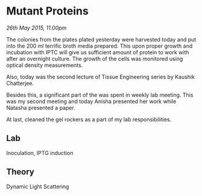 Mutant Proteins
===============

*26th May 2015, 11.00pm*

The colonies from the plates plated yesterday were harvested today and put into
the 200 ml terrific broth media prepared. This upon proper growth and
incubation with IPTC will give us sufficient amount of protein to work with
after an overnight culture. The growth of the cells was monitored using optical
density measurements.

Also, today was the second lecture of Tissue Engineering series by Kaushik
Chatterjee.

Besides this, a significant part of the was spent in weekly lab meeting. This
was my second meeting and today Anisha presented her work while Natasha
presented a paper.

At last, cleaned the gel rockers as a part of my lab responsibilities.

Lab
---

Inoculation, IPTG induction

Theory
------

Dynamic Light Scattering
